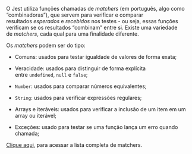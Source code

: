 O Jest utiliza funções chamadas de _matchers_ (em português, algo como “combinadoras”), que servem para verificar e comparar resultados _esperados_ e _recebidos_ nos testes - ou seja, essas funções verificam se os resultados “combinam” entre si. Existe uma variedade de _matchers_, cada qual para uma finalidade diferente.

Os _matchers_ podem ser do tipo:

- Comuns: usados para testar igualdade de valores de forma exata;
    
- Veracidade: usados para distinguir de forma explícita entre `undefined`, `null` e `false`;
    
- `Number`: usados para comparar números equivalentes;
    
- `String`: usados para verificar expressões regulares;
    
- Arrays e iteráveis: usados para verificar a inclusão de um item em um array ou iterável;
    
- Exceções: usado para testar se uma função lança um erro quando chamada;
    

[Clique aqui](https://jestjs.io/docs/using-matchers), para acessar a lista completa de matchers.